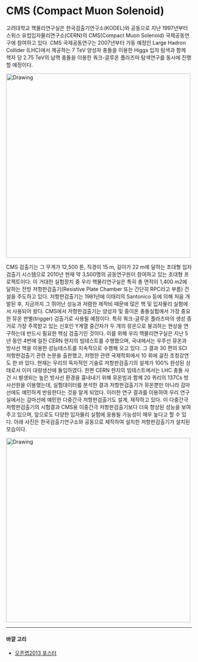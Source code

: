 # CMS (Compact Muon Solenoid)

고려대학교 핵물리연구실은 한국검출기연구소(KODEL)와 공동으로 지난 1997년부터 스위스 유럽입자물리연구소(CERN)의 CMS(Compact Muon Solenoid) 국제공동연구에 참여하고 있다. CMS 국제공동연구는 2007년부터 가동 예정인 Large Hadron Collider (LHC)에서 제공하는 7 TeV 양성자 충돌을 이용한 Higgs 입자 탐색과 함께 핵자 당 2.75 TeV의 납핵 충돌을 이용한 쿼크-글루온 플라즈마 탐색연구를 동시에 진행할 예정이다.

<img src="https://nuclear.korea.ac.kr/twiki/pub/Main/CMS/CMS_detector.jpg" alt="Drawing" style="width: 500px;"/>

CMS 검출기는 그 무게가 12,500 톤, 직경이 15 m, 길이가 22 m에 달하는 초대형 입자검출기 시스템으로 2010년 현재 약 3,500명의 공동연구원이 참여하고 있는 초대형 프로젝트이다. 이 거대한 실험장치 중 우리 핵물리연구실은 특히 총 면적이 1,400 m2에 달하는 전방 저항판검출기(Resistive Plate Chamber 또는 간단히 RPC라고 부름) 건설을 주도하고 있다. 저항판검출기는 1981년에 이태리의 Santonico 등에 의해 처음 개발된 후, 지금까지 그 뛰어난 성능과 저렴한 제작비 때문에 많은 핵 및 입자물리 실험에서 사용되어 왔다. CMS에서 저항판검출기는 양성자 및 중이온 충돌실험에서 가장 중요한 뮤온 판별(trigger) 검출기로 사용될 예정이다. 특히 쿼크-글루온 플라즈마의 생성 증거로 가장 주목받고 있는 신호인 Υ계열 중간자가 두 개의 뮤온으로 붕괴하는 현상을 연구하는데 반드시 필요한 핵심 검출기인 것이다.
이를 위해 우리 핵물리연구실은 지난 5년 동안 4번에 걸친 CERN 현지의 빔테스트를 수행했으며, 국내에서는 우주선 뮤온과 방사선 핵을 이용한 성능테스트를 지속적으로 수행해 오고 있다. 그 결과 30 편의 SCI 저항판검출기 관련 논문을 출판했고, 저명한 관련 국제학회에서 10 회에 걸친 초청강연도 한 바 있다. 현재는 우리의 독자적인 기술로 저항판검출기의 설계가 100% 완성된 상태로서 이미 대량생산에 돌입하였다.
한편 CERN 현지의 빔테스트에서는 LHC 충돌 사건 시 발생되는 높은 방사선 환경을 흉내내기 위해 뮤온빔과 함께 20 퀴리의 137Cs 방사선원을 이용했는데, 실험데이터를 분석한 결과 저항판검출기가 뮤온뿐만 아니라 감마선에도 예민하게 반응한다는 것을 알게 되었다. 이러한 연구 결과를 이용하여 우리 연구실에서는 감마선에 예민한 다중간극 저항판검출기도 설계, 제작하고 있다. 이 다중간극 저항판검출기의 시험결과 CMS용 이중간극 저항판검출기보다 더욱 향상된 성능을 보여주고 있으며, 앞으로도 다양한 입자물리 실험에 응용될 가능성이 매우 높다고 할 수 있다.
아래 사진은 한국검출기연구소와 공동으로 제작하여 설치한 저항판검출기가 설치된 모습이다.

<img src="https://nuclear.korea.ac.kr/twiki/pub/Main/CMS/CMS-RPC-installed.jpg" alt="Drawing" style="width: 500px;"/>

---
#### 바깥 고리
* [오픈랩2013 포스터](materials.md#오픈랩2013_CMS)
